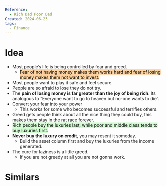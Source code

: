 ```yaml
---
Reference:
  - Rich Dad Poor Dad
Created: 2024-06-23
tags:
  - Finance
---
```

# Idea

- Most people’s life is being controlled by fear and greed. 
	- <mark style="background: #FFB86CA6;">Fear of not having money makes them works hard and fear of losing money makes them not want to invest.</mark>
- Most people want to play it safe and feel secure.
- People are so afraid to lose they do not try.
- The **pain of losing money is far greater than the joy of being rich**. Its analogous to “Everyone want to go to heaven but no-one wants to die”.
- Convert your fear into your power
	- This works for some who becomes successful and terrifies others.
- Greed gets people think about all the nice thing they could buy, this makes them stay in the rat race forever.
- <mark style="background: #BBFABBA6;">Rich people buy the luxuries last, while poor and middle class tends to buy luxuries first.</mark>
- **Never buy the luxury on credit**, you may resent it someday. 
	- Build the asset column first and buy the luxuries from the income generated.
- The cure for laziness is a little greed. 
	- If you are not greedy at all you are not gonna work.
# Similars

